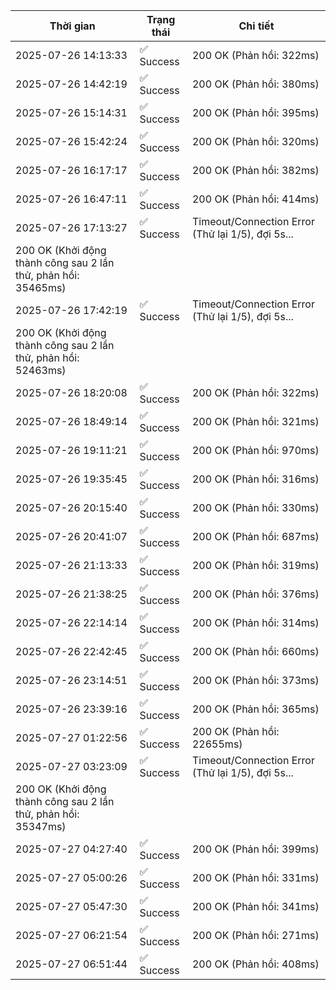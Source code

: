 | Thời gian | Trạng thái | Chi tiết |
|---|---|---|
| 2025-07-26 14:13:33 | ✅ Success | 200 OK (Phản hồi: 322ms) |
| 2025-07-26 14:42:19 | ✅ Success | 200 OK (Phản hồi: 380ms) |
| 2025-07-26 15:14:31 | ✅ Success | 200 OK (Phản hồi: 395ms) |
| 2025-07-26 15:42:24 | ✅ Success | 200 OK (Phản hồi: 320ms) |
| 2025-07-26 16:17:17 | ✅ Success | 200 OK (Phản hồi: 382ms) |
| 2025-07-26 16:47:11 | ✅ Success | 200 OK (Phản hồi: 414ms) |
| 2025-07-26 17:13:27 | ✅ Success | Timeout/Connection Error (Thử lại 1/5), đợi 5s...
200 OK (Khởi động thành công sau 2 lần thử, phản hồi: 35465ms) |
| 2025-07-26 17:42:19 | ✅ Success | Timeout/Connection Error (Thử lại 1/5), đợi 5s...
200 OK (Khởi động thành công sau 2 lần thử, phản hồi: 52463ms) |
| 2025-07-26 18:20:08 | ✅ Success | 200 OK (Phản hồi: 322ms) |
| 2025-07-26 18:49:14 | ✅ Success | 200 OK (Phản hồi: 321ms) |
| 2025-07-26 19:11:21 | ✅ Success | 200 OK (Phản hồi: 970ms) |
| 2025-07-26 19:35:45 | ✅ Success | 200 OK (Phản hồi: 316ms) |
| 2025-07-26 20:15:40 | ✅ Success | 200 OK (Phản hồi: 330ms) |
| 2025-07-26 20:41:07 | ✅ Success | 200 OK (Phản hồi: 687ms) |
| 2025-07-26 21:13:33 | ✅ Success | 200 OK (Phản hồi: 319ms) |
| 2025-07-26 21:38:25 | ✅ Success | 200 OK (Phản hồi: 376ms) |
| 2025-07-26 22:14:14 | ✅ Success | 200 OK (Phản hồi: 314ms) |
| 2025-07-26 22:42:45 | ✅ Success | 200 OK (Phản hồi: 660ms) |
| 2025-07-26 23:14:51 | ✅ Success | 200 OK (Phản hồi: 373ms) |
| 2025-07-26 23:39:16 | ✅ Success | 200 OK (Phản hồi: 365ms) |
| 2025-07-27 01:22:56 | ✅ Success | 200 OK (Phản hồi: 22655ms) |
| 2025-07-27 03:23:09 | ✅ Success | Timeout/Connection Error (Thử lại 1/5), đợi 5s...
200 OK (Khởi động thành công sau 2 lần thử, phản hồi: 35347ms) |
| 2025-07-27 04:27:40 | ✅ Success | 200 OK (Phản hồi: 399ms) |
| 2025-07-27 05:00:26 | ✅ Success | 200 OK (Phản hồi: 331ms) |
| 2025-07-27 05:47:30 | ✅ Success | 200 OK (Phản hồi: 341ms) |
| 2025-07-27 06:21:54 | ✅ Success | 200 OK (Phản hồi: 271ms) |
| 2025-07-27 06:51:44 | ✅ Success | 200 OK (Phản hồi: 408ms) |
